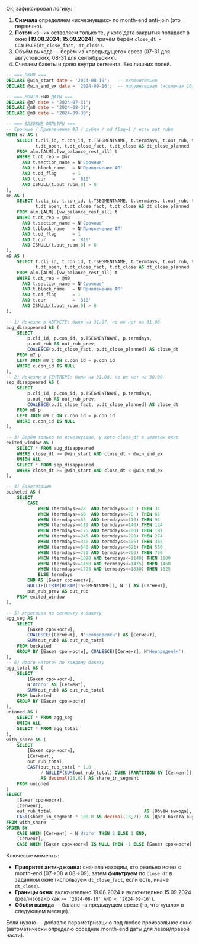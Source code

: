 Ок, зафиксировал логику:

1. **Сначала** определяем «исчезнувших» по month-end anti-join (это первично).
2. **Потом** из них оставляем только те, у кого дата закрытия попадает в окно **\[19.08.2024; 15.09.2024]**, причём берём `close_dt = COALESCE(dt_close_fact, dt_close)`.
3. Объём выхода — берём из «предыдущего» среза (07-31 для августовских, 08-31 для сентябрьских).
4. Считаем бакеты и долю внутри сегмента. Без лишних полей.

```sql
-- === ОКНО ===
DECLARE @win_start date = '2024-08-19';   -- включительно
DECLARE @win_end_ex date = '2024-09-16';  -- полуинтервал (исключая 16.09, т.е. по 15.09 включительно)

-- === MONTH-END ДАТЫ ===
DECLARE @m7 date = '2024-07-31';
DECLARE @m8 date = '2024-08-31';
DECLARE @m9 date = '2024-09-30';

-- === БАЗОВЫЕ ФИЛЬТРЫ ===
-- Срочные / Привлечение ФЛ / рубли / od_flag=1 / есть out_rubm
WITH m7 AS (
    SELECT t.cli_id, t.con_id, t.TSEGMENTNAME, t.termdays, t.out_rub, t.out_rubm,
           t.dt_open, t.dt_close_fact, t.dt_close AS dt_close_planned
    FROM alm.[ALM].[vw_balance_rest_all] t
    WHERE t.dt_rep = @m7
      AND t.section_name = N'Срочные'
      AND t.block_name   = N'Привлечение ФЛ'
      AND t.od_flag      = 1
      AND t.cur          = '810'
      AND ISNULL(t.out_rubm,0) > 0
),
m8 AS (
    SELECT t.cli_id, t.con_id, t.TSEGMENTNAME, t.termdays, t.out_rub, t.out_rubm,
           t.dt_open, t.dt_close_fact, t.dt_close AS dt_close_planned
    FROM alm.[ALM].[vw_balance_rest_all] t
    WHERE t.dt_rep = @m8
      AND t.section_name = N'Срочные'
      AND t.block_name   = N'Привлечение ФЛ'
      AND t.od_flag      = 1
      AND t.cur          = '810'
      AND ISNULL(t.out_rubm,0) > 0
),
m9 AS (
    SELECT t.cli_id, t.con_id, t.TSEGMENTNAME, t.termdays, t.out_rub, t.out_rubm,
           t.dt_open, t.dt_close_fact, t.dt_close AS dt_close_planned
    FROM alm.[ALM].[vw_balance_rest_all] t
    WHERE t.dt_rep = @m9
      AND t.section_name = N'Срочные'
      AND t.block_name   = N'Привлечение ФЛ'
      AND t.od_flag      = 1
      AND t.cur          = '810'
      AND ISNULL(t.out_rubm,0) > 0
),

-- 1) Исчезли в АВГУСТЕ: были на 31.07, но их нет на 31.08
aug_disappeared AS (
    SELECT
        p.cli_id, p.con_id, p.TSEGMENTNAME, p.termdays,
        p.out_rub AS out_rub_prev,
        COALESCE(p.dt_close_fact, p.dt_close_planned) AS close_dt
    FROM m7 p
    LEFT JOIN m8 c ON c.con_id = p.con_id
    WHERE c.con_id IS NULL
),
-- 2) Исчезли в СЕНТЯБРЕ: были на 31.08, но их нет на 30.09
sep_disappeared AS (
    SELECT
        p.cli_id, p.con_id, p.TSEGMENTNAME, p.termdays,
        p.out_rub AS out_rub_prev,
        COALESCE(p.dt_close_fact, p.dt_close_planned) AS close_dt
    FROM m8 p
    LEFT JOIN m9 c ON c.con_id = p.con_id
    WHERE c.con_id IS NULL
),

-- 3) Берём только те исчезнувшие, у кого close_dt в целевом окне
exited_window AS (
    SELECT * FROM aug_disappeared
    WHERE close_dt >= @win_start AND close_dt < @win_end_ex
    UNION ALL
    SELECT * FROM sep_disappeared
    WHERE close_dt >= @win_start AND close_dt < @win_end_ex
),

-- 4) Бакетизация
bucketed AS (
    SELECT
        CASE
            WHEN (termdays>=28  AND termdays<=33 ) THEN 31
            WHEN (termdays>=60  AND termdays<=70 ) THEN 61
            WHEN (termdays>=85  AND termdays<=110) THEN 91
            WHEN (termdays>=119 AND termdays<=140) THEN 124
            WHEN (termdays>=175 AND termdays<=200) THEN 181
            WHEN (termdays>=245 AND termdays<=290) THEN 274
            WHEN (termdays>=340 AND termdays<=405) THEN 365
            WHEN (termdays>=540 AND termdays<=621) THEN 550
            WHEN (termdays>=720 AND termdays<=763) THEN 750
            WHEN (termdays>=1090 AND termdays<=1140) THEN 1100
            WHEN (termdays>=1450 AND termdays<=1475) THEN 1460
            WHEN (termdays>=1795 AND termdays<=1830) THEN 1825
            ELSE termdays
        END AS [Бакет срочности],
        NULLIF(LTRIM(RTRIM(TSEGMENTNAME)), N'') AS [Сегмент],
        out_rub_prev AS out_rub
    FROM exited_window
),

-- 5) Агрегация по сегменту и бакету
agg_seg AS (
    SELECT
        [Бакет срочности],
        COALESCE([Сегмент], N'Неопределён') AS [Сегмент],
        SUM(out_rub) AS out_rub_total
    FROM bucketed
    GROUP BY [Бакет срочности], COALESCE([Сегмент], N'Неопределён')
),
-- 6) Итоги «Итого» по каждому бакету
agg_total AS (
    SELECT
        [Бакет срочности],
        N'Итого' AS [Сегмент],
        SUM(out_rub) AS out_rub_total
    FROM bucketed
    GROUP BY [Бакет срочности]
),
unioned AS (
    SELECT * FROM agg_seg
    UNION ALL
    SELECT * FROM agg_total
),
with_share AS (
    SELECT
        [Бакет срочности],
        [Сегмент],
        out_rub_total,
        CAST(out_rub_total * 1.0
             / NULLIF(SUM(out_rub_total) OVER (PARTITION BY [Сегмент]), 0)
             AS decimal(18,6)) AS share_in_segment
    FROM unioned
)
SELECT
    [Бакет срочности],
    [Сегмент],
    out_rub_total                                   AS [Объём выхода],
    CAST(share_in_segment * 100.0 AS decimal(18,2)) AS [Доля бакета внутри сегмента, %]
FROM with_share
ORDER BY
    CASE WHEN [Сегмент] = N'Итого' THEN 2 ELSE 1 END,
    [Сегмент],
    CASE WHEN [Бакет срочности] IS NULL THEN -1 ELSE [Бакет срочности] END;
```

Ключевые моменты:

* **Приоритет анти-джоина:** сначала находим, кто реально исчез с month-end (07→08 и 08→09), затем **фильтруем** по `close_dt` в заданном окне (используем `dt_close_fact`, если есть, иначе `dt_close`).
* **Границы окна:** включительно 19.08.2024 и включительно 15.09.2024 (реализовано как `>= '2024-08-19' AND < '2024-09-16'`).
* **Объём выхода** — баланс на предыдущем срезе (то, что «ушло» в следующем месяце).

Если нужно — добавлю параметризацию под любое произвольное окно (автоматически определю соседние month-end даты для левой/правой части).
